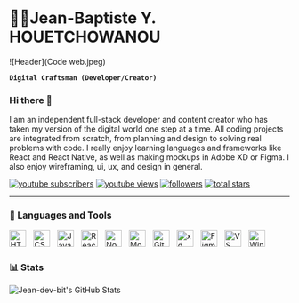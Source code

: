 # 🏄‍♂️Jean-Baptiste Y. HOUETCHOWANOU

![Header](Code web.jpeg)


**`Digital Craftsman (Developer/Creator)`**

### Hi there 👋

I am an independent full-stack developer and content creator who has taken my version of the digital world one step at a time. All coding projects are integrated from scratch, from planning and design to solving real problems with code. I really enjoy learning languages ​​and frameworks like React and React Native, as well as making mockups in Adobe XD or Figma. I also enjoy wireframing, ui, ux, and design in general.

  <p align="left">
      <a href="https://www.youtube.com/c/reqima?sub_confirmation=1">
         <img alt="youtube subscribers" title="Subscribe to my YouTube channel" src="https://custom-icon-badges.demolab.com/youtube/channel/subscribers/UCDUhdBjFduiiQurAQXmJSXw?color=%23E05D44&label=SUBSCRIBE&logo=video&logoColor=white&style=for-the-badge&labelColor=CE4630"/></a> 
      <a href="https://www.youtube.com/c/reqima">
         <img alt="youtube views" title="YouTube views" src="https://custom-icon-badges.demolab.com/youtube/channel/views/UCDUhdBjFduiiQurAQXmJSXw?color=%23E1AD0E&logo=eye&logoColor=white&style=for-the-badge&labelColor=C79600"/></a> 
      <a href="https://github.com/Reqima-dev?tab=followers">
         <img alt="followers" title="Follow me on Github" src="https://custom-icon-badges.demolab.com/github/followers/Reqima-dev?color=236ad3&labelColor=1155ba&style=for-the-badge&logo=person-add&label=Follow&logoColor=white"/></a>
      <a href="https://github.com/Reqima-dev?tab=repositories&sort=stargazers">
         <img alt="total stars" title="Total stars on GitHub" src="https://custom-icon-badges.demolab.com/github/stars/Reqima-dev?color=55960c&style=for-the-badge&labelColor=488207&logo=star"/></a>
   </p>

---

### 🧰 Languages and Tools

<img align="left" alt="HTML" width="30px" style="padding-right:10px;" src="https://cdn.jsdelivr.net/gh/devicons/devicon/icons/html5/html5-plain.svg" />
<img align="left" alt="CSS" width="30px" style="padding-right:10px;" src="https://cdn.jsdelivr.net/gh/devicons/devicon/icons/css3/css3-plain.svg" />
<img align="left" alt="JavaScript" width="30px" style="padding-right:10px;" src="https://cdn.jsdelivr.net/gh/devicons/devicon/icons/javascript/javascript-plain.svg" />
<img align="left" alt="React" width="30px" style="padding-right:10px;" src="https://cdn.jsdelivr.net/gh/devicons/devicon/icons/react/react-original.svg" />
<img align="left" alt="NodeJS" width="30px" style="padding-right:10px;" src="https://cdn.jsdelivr.net/gh/devicons/devicon/icons/nodejs/nodejs-original.svg" />  
<img align="left" alt="Mongo DB" width="30px" style="padding-right:10px;"   src="https://cdn.jsdelivr.net/gh/devicons/devicon/icons/mongodb/mongodb-original.svg" />  
<img align="left" alt="GitHub" width="30px" style="padding-right:10px;" src="https://cdn.jsdelivr.net/gh/devicons/devicon/icons/github/github-original.svg" />  
<img align="left" alt="xd" width="30px" style="padding-right:10px;" src="https://cdn.jsdelivr.net/gh/devicons/devicon/icons/xd/xd-plain.svg" />  
<img align="left" alt="Figma" width="30px" style="padding-right:10px;"  src="https://cdn.jsdelivr.net/gh/devicons/devicon/icons/figma/figma-original.svg" />  
<img align="left" alt="VS code" width="30px" style="padding-right:10px;"  src="https://cdn.jsdelivr.net/gh/devicons/devicon/icons/vscode/vscode-original.svg" />  
<img align="left" alt="Windows" width="30px" style="padding-right:10px;"   src="https://cdn.jsdelivr.net/gh/devicons/devicon/icons/windows8/windows8-original.svg" />  
<br />


#

### 📊 Stats

![Jean-dev-bit's GitHub Stats](https://github-readme-stats.vercel.app/api?username=Jean-dev-bit&show_icons=true&theme=gruvbox)


<!-- ![GitHub Streak](https://streak-stats.demolab.com?user=Reqima-dev&theme=gruvbox&border_radius=4.5) -->

#
<!--
**Jean-dev-bit/Jean-dev-bit** is a ✨ _special_ ✨ repository because its `README.md` (this file) appears on your GitHub profile.

Here are some ideas to get you started:

- 🔭 I’m currently working on ...
- 🌱 I’m currently learning ...
- 👯 I’m looking to collaborate on ...
- 🤔 I’m looking for help with ...
- 💬 Ask me about ...
- 📫 How to reach me: ...
- 😄 Pronouns: ...
- ⚡ Fun fact: ...
-->

